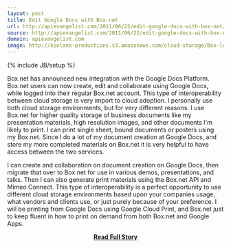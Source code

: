 ```yaml
---
layout: post
title: Edit Google Docs with Box.net
url: http://apievangelist.com/2011/06/22/edit-google-docs-with-box-net/
source: http://apievangelist.com/2011/06/22/edit-google-docs-with-box-net/
domain: apievangelist.com
image: http://kinlane-productions.s3.amazonaws.com/cloud-storage/Box-logo-new.jpg
---
```

{% include JB/setup %}<p>
Box.net has announced new integration with the Google Docs Platform.  Box.net users can now create, edit and collaborate using Google Docs, while logged into their regular Box.net account.
This type of interoperability between cloud storage is very import to cloud adoption.  I personally use both cloud storage environments, but for very different reasons.
I use Box.net for higher quality storage of business documents like my presentation materials, high resolution images, and other documents I'm likely to print.  I can print single sheet, bound documents or posters using my Box.net.
Since I do a lot of my document creation at Google Docs, and store my more completed materials on Box.net it is very helpful to have access between the two services.

I can create and collaboration on document creation on Google Docs, then migrate that over to Box.net for use in various demos, presentations, and talks.  Then I can also generate print materials using the Box.net API and Mimeo Connect.
This type of interoperability is a perfect opportunity to use different cloud storage environments based upon your companies usage, what vendors and clients use, or just purely because of your preference.
I will be printing from Google Docs using Google Cloud Print, and Box.net just to keep fluent in how to print on demand from both Box.net and Google Apps.
</p>
<center><p><a href="http://apievangelist.com/2011/06/22/edit-google-docs-with-box-net/" style='padding:25px; font-sze:18px; font-weight: bold;'>Read Full Story</a></p></center>
